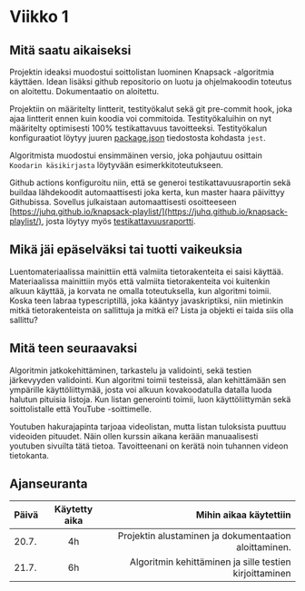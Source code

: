 # Viikko 1

## Mitä saatu aikaiseksi

Projektin ideaksi muodostui soittolistan luominen Knapsack -algoritmia käyttäen. Idean lisäksi github repositorio on luotu ja ohjelmakoodin toteutus on aloitettu. Dokumentaatio on aloitettu.

Projektiin on määritelty lintterit, testityökalut sekä git pre-commit hook, joka ajaa lintterit ennen kuin koodia voi commitoida.
Testityökaluihin on nyt määritelty optimisesti 100% testikattavuus tavoitteeksi. Testityökalun konfiguraatiot löytyy juuren [package.json](/package.json) tiedostosta kohdasta `jest`.

Algoritmista muodostui ensimmäinen versio, joka pohjautuu osittain `Koodarin käsikirjasta` löytyvään esimerkkitoteutukseen.

Github actions konfiguroitu niin, että se generoi testikattavuusraportin sekä buildaa lähdekoodit automaattisesti joka kerta, kun master haara päivittyy Githubissa. Sovellus julkaistaan automaattisesti osoitteeseen [https://juhq.github.io/knapsack-playlist/](https://juhq.github.io/knapsack-playlist/), josta löytyy myös [testikattavuusraportti](https://juhq.github.io/knapsack-playlist/coverage/lcov-report/).

## Mikä jäi epäselväksi tai tuotti vaikeuksia

Luentomateriaalissa mainittiin että valmiita tietorakenteita ei saisi käyttää. Materiaalissa mainittiin myös että valmiita tietorakenteita voi kuitenkin alkuun käyttää, ja korvata ne omalla toteutuksella, kun algoritmi toimii. Koska teen labraa typescriptillä, joka kääntyy javaskriptiksi, niin mietinkin mitkä tietorakenteista on sallittuja ja mitkä ei? Lista ja objekti ei taida siis olla sallittu?

## Mitä teen seuraavaksi

Algoritmin jatkokehittäminen, tarkastelu ja validointi, sekä testien järkevyyden validointi. Kun algoritmi toimii testeissä, alan kehittämään sen ympärille käyttöliittymää, josta voi alkuun kovakoodatulla datalla luoda halutun pituisia listoja. Kun listan generointi toimii, luon käyttöliittymän sekä soittolistalle että YouTube -soittimelle.

Youtuben hakurajapinta tarjoaa videolistan, mutta listan tuloksista puuttuu videoiden pituudet. Näin ollen kurssin aikana kerään manuaalisesti youtuben sivuilta tätä tietoa. Tavoitteenani on kerätä noin tuhannen videon tietokanta.



## Ajanseuranta

| Päivä	| Käytetty aika	| Mihin aikaa käytettiin	|
| ------|:-------------:|------:|
| 20.7.	| 4h		| Projektin alustaminen ja dokumentaation aloittaminen. |
| 21.7.	| 6h		| Algoritmin kehittäminen ja sille testien kirjoittaminen |
